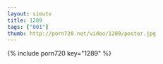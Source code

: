 ```yaml
--- 
layout: sieutv
title: 1289
tags: ["001"]
thumb: http://porn720.net/video/1289/poster.jpg
---
```

{% include porn720 key="1289" %} 

